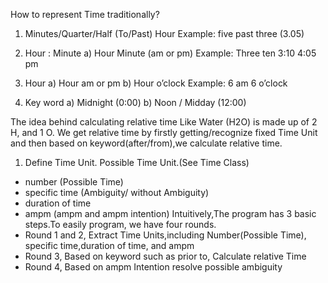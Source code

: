 How to represent Time traditionally?
1.	Minutes/Quarter/Half (To/Past)  Hour
      Example:
      five past three (3.05)

2.	Hour : Minute
      a)	Hour Minute (am or pm)
      Example:
      Three ten
      3:10
      4:05 pm

3.	Hour
      a)	Hour am or pm
      b)	Hour o’clock
      Example:
      6 am
      6 o’clock

4.	Key word
      a)	Midnight (0:00)
      b)	Noon / Midday (12:00)

The idea behind calculating relative time
Like Water (H2O) is made up of 2 H, and 1 O. We get relative time by firstly getting/recognize fixed Time Unit and then based on keyword(after/from),we calculate relative time.
1. Define Time Unit.
Possible Time Unit.(See Time Class)
-  number (Possible Time)
-  specific time (Ambiguity/ without Ambiguity)
-  duration of time
-  ampm (ampm and ampm intention)
Intuitively,The program has 3 basic steps.To easily program, we have four rounds.
- Round 1 and 2, Extract Time Units,including Number(Possible Time), specific time,duration of time, and ampm
- Round 3, Based on keyword such as prior to, Calculate relative Time
- Round 4, Based on ampm Intention resolve possible ambiguity

    

